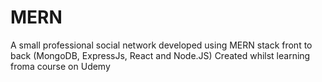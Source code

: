 # MERN

A small professional social network developed using MERN stack front to back (MongoDB, ExpressJs, React and Node.JS)
Created whilst learning froma course on Udemy 
